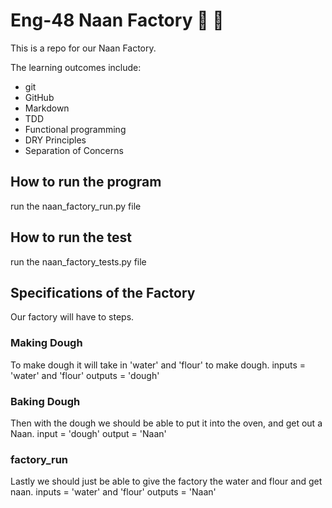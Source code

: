 # Eng-48 Naan Factory :taco: :bread:

This is a repo for our Naan Factory.

The learning outcomes include:
- git
- GitHub
- Markdown
- TDD
- Functional programming
- DRY Principles
- Separation of Concerns

## How to run the program
run the naan_factory_run.py file

## How to run the test
run the naan_factory_tests.py file

## Specifications of the Factory
Our factory will have to steps.

### Making Dough
To make dough it will take in 'water' and 'flour' to make dough.
inputs = 'water' and 'flour'
outputs = 'dough'

### Baking Dough
Then with the dough we should be able to put it into the oven,
and get out a Naan.
input = 'dough'
output = 'Naan'

### factory_run
Lastly we should just be able to give the factory the water and flour 
and get naan.
inputs = 'water' and 'flour'
outputs = 'Naan'


